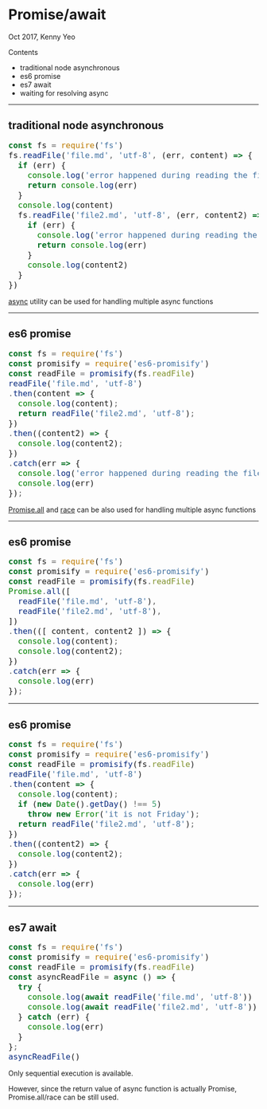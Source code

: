 <!--
theme: gaia
paginate: true
html: true
style: |
  section pre code {
    --marpit-root-font-size: 17px;
  }
-->

# Promise/await

Oct 2017, Kenny Yeo 

Contents

- traditional node asynchronous
- es6 promise
- es7 await
- waiting for resolving async
            
---

## traditional node asynchronous

<style scoped>
code {
   font-size: 1rem;
}
</style>

```js
const fs = require('fs')
fs.readFile('file.md', 'utf-8', (err, content) => {
  if (err) {
    console.log('error happened during reading the file')
    return console.log(err)
  }
  console.log(content)
  fs.readFile('file2.md', 'utf-8', (err, content2) => {
    if (err) {
      console.log('error happened during reading the file')
      return console.log(err)
    }
    console.log(content2)
  }
})
```

<a href="https://caolan.github.io/async/v3/docs.html#waterfall" target="_blank">async</a>
utility can be used for handling multiple async functions

---

## es6 promise

<style scoped>
code {
   font-size: 1rem;
}
</style>

```js
const fs = require('fs')
const promisify = require('es6-promisify')
const readFile = promisify(fs.readFile)
readFile('file.md', 'utf-8')
.then(content => {
  console.log(content);
  return readFile('file2.md', 'utf-8');
})
.then((content2) => {
  console.log(content2);
})
.catch(err => {
  console.log('error happened during reading the file')
  console.log(err)
});
```

<a target="_"
href="https://developer.mozilla.org/en-US/docs/Web/JavaScript/Reference/Global_Objects/Promise/all">
Promise.all</a> and
<a target="_"
href="https://developer.mozilla.org/en-US/docs/Web/JavaScript/Reference/Global_Objects/Promise/race">
race</a> can be also used for handling multiple async functions

---

## es6 promise

<style scoped>
code {
   font-size: 1rem;
}
</style>

```js
const fs = require('fs')
const promisify = require('es6-promisify')
const readFile = promisify(fs.readFile)
Promise.all([
  readFile('file.md', 'utf-8'),
  readFile('file2.md', 'utf-8'),
])
.then(([ content, content2 ]) => {
  console.log(content);
  console.log(content2);
})
.catch(err => {
  console.log(err)
});
```

---

## es6 promise

<style scoped>
code {
   font-size: 1rem;
}
</style>

```js
const fs = require('fs')
const promisify = require('es6-promisify')
const readFile = promisify(fs.readFile)
readFile('file.md', 'utf-8')
.then(content => {
  console.log(content);
  if (new Date().getDay() !== 5)
    throw new Error('it is not Friday');
  return readFile('file2.md', 'utf-8');
})
.then((content2) => {
  console.log(content2);
})
.catch(err => {
  console.log(err)
});
```

---

## es7 await

<style scoped>
code {
   font-size: 1rem;
}
</style>

```js
const fs = require('fs')
const promisify = require('es6-promisify')
const readFile = promisify(fs.readFile)
const asyncReadFile = async () => {
  try {
    console.log(await readFile('file.md', 'utf-8'))
    console.log(await readFile('file2.md', 'utf-8'))
  } catch (err) {
    console.log(err)
  }
};
asyncReadFile()
```

Only sequential execution is available.

However, since the return value of async function is actually Promise,
Promise.all/race can be still used.
